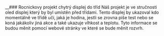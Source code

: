 __### Rocnickovy projekt chytrý displej do tříd
Náš projekt je ve stručnosti oled displej který by byl umístěn před třídami. Tento displej by ukazoval kdo momentálně ve třídě učí, jaká je hodina, jestli se zrovna píše test nebo se koná jakákoliv jiná akce a také ukazuje vlhkost a teplotu. Tyto informace se budou měnit pomocí webové stránky ve které se bude měnit rozvrh.
